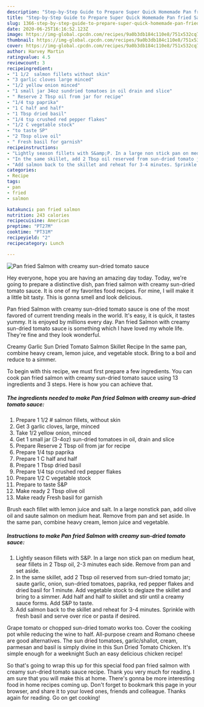 ```yaml
---
description: "Step-by-Step Guide to Prepare Super Quick Homemade Pan fried Salmon with creamy sun-dried tomato sauce"
title: "Step-by-Step Guide to Prepare Super Quick Homemade Pan fried Salmon with creamy sun-dried tomato sauce"
slug: 1366-step-by-step-guide-to-prepare-super-quick-homemade-pan-fried-salmon-with-creamy-sun-dried-tomato-sauce
date: 2020-06-25T16:16:52.123Z
image: https://img-global.cpcdn.com/recipes/9a0b3db184c110e8/751x532cq70/pan-fried-salmon-with-creamy-sun-dried-tomato-sauce-recipe-main-photo.jpg
thumbnail: https://img-global.cpcdn.com/recipes/9a0b3db184c110e8/751x532cq70/pan-fried-salmon-with-creamy-sun-dried-tomato-sauce-recipe-main-photo.jpg
cover: https://img-global.cpcdn.com/recipes/9a0b3db184c110e8/751x532cq70/pan-fried-salmon-with-creamy-sun-dried-tomato-sauce-recipe-main-photo.jpg
author: Harvey Martin
ratingvalue: 4.5
reviewcount: 3
recipeingredient:
- "1 1/2  salmon fillets without skin"
- "3 garlic cloves large minced"
- "1/2 yellow onion minced"
- "1 small jar 34oz sundried tomatoes in oil drain and slice"
- " Reserve 2 Tbsp oil from jar for recipe"
- "1/4 tsp paprika"
- "1 C half and half"
- "1 Tbsp dried basil"
- "1/4 tsp crushed red pepper flakes"
- "1/2 C vegetable stock"
- "to taste SP"
- "2 Tbsp olive oil"
- " Fresh basil for garnish"
recipeinstructions:
- "Lightly season fillets with S&amp;P. In a large non stick pan on medium heat, sear fillets in 2 Tbsp oil, 2-3 minutes each side. Remove from pan and set aside."
- "In the same skillet, add 2 Tbsp oil reserved from sun-dried tomato jar; saute garlic, onion, sun-dried tomatoes, paprika, red pepper flakes and dried basil for 1 minute. Add vegetable stock to deglaze the skillet and bring to a simmer. Add half and half to skillet and stir until a creamy sauce forms. Add S&amp;P to taste."
- "Add salmon back to the skillet and reheat for 3-4 minutes. Sprinkle with fresh basil and serve over rice or pasta if desired."
categories:
- Recipe
tags:
- pan
- fried
- salmon

katakunci: pan fried salmon 
nutrition: 243 calories
recipecuisine: American
preptime: "PT27M"
cooktime: "PT31M"
recipeyield: "2"
recipecategory: Lunch

---
```



![Pan fried Salmon with creamy sun-dried tomato sauce](https://img-global.cpcdn.com/recipes/9a0b3db184c110e8/751x532cq70/pan-fried-salmon-with-creamy-sun-dried-tomato-sauce-recipe-main-photo.jpg)

Hey everyone, hope you are having an amazing day today. Today, we're going to prepare a distinctive dish, pan fried salmon with creamy sun-dried tomato sauce. It is one of my favorites food recipes. For mine, I will make it a little bit tasty. This is gonna smell and look delicious.

Pan fried Salmon with creamy sun-dried tomato sauce is one of the most favored of current trending meals in the world. It's easy, it is quick, it tastes yummy. It is enjoyed by millions every day. Pan fried Salmon with creamy sun-dried tomato sauce is something which I have loved my whole life. They're fine and they look wonderful.

Creamy Garlic Sun Dried Tomato Salmon Skillet Recipe In the same pan, combine heavy cream, lemon juice, and vegetable stock. Bring to a boil and reduce to a simmer.


To begin with this recipe, we must first prepare a few ingredients. You can cook pan fried salmon with creamy sun-dried tomato sauce using 13 ingredients and 3 steps. Here is how you can achieve that.

<!--inarticleads1-->

##### The ingredients needed to make Pan fried Salmon with creamy sun-dried tomato sauce:

1. Prepare 1 1/2 # salmon fillets, without skin
1. Get 3 garlic cloves, large, minced
1. Take 1/2 yellow onion, minced
1. Get 1 small jar (3-4oz) sun-dried tomatoes in oil, drain and slice
1. Prepare  Reserve 2 Tbsp oil from jar for recipe
1. Prepare 1/4 tsp paprika
1. Prepare 1 C half and half
1. Prepare 1 Tbsp dried basil
1. Prepare 1/4 tsp crushed red pepper flakes
1. Prepare 1/2 C vegetable stock
1. Prepare to taste S&amp;P
1. Make ready 2 Tbsp olive oil
1. Make ready  Fresh basil for garnish


Brush each fillet with lemon juice and salt. In a large nonstick pan, add olive oil and saute salmon on medium heat. Remove from pan and set aside. In the same pan, combine heavy cream, lemon juice and vegetable. 

<!--inarticleads2-->

##### Instructions to make Pan fried Salmon with creamy sun-dried tomato sauce:

1. Lightly season fillets with S&amp;P. In a large non stick pan on medium heat, sear fillets in 2 Tbsp oil, 2-3 minutes each side. Remove from pan and set aside.
1. In the same skillet, add 2 Tbsp oil reserved from sun-dried tomato jar; saute garlic, onion, sun-dried tomatoes, paprika, red pepper flakes and dried basil for 1 minute. Add vegetable stock to deglaze the skillet and bring to a simmer. Add half and half to skillet and stir until a creamy sauce forms. Add S&amp;P to taste.
1. Add salmon back to the skillet and reheat for 3-4 minutes. Sprinkle with fresh basil and serve over rice or pasta if desired.


Grape tomato or chopped sun-dried tomato works too. Cover the cooking pot while reducing the wine to half. All-purpose cream and Romano cheese are good alternatives. The sun dried tomatoes, garlic/shallot, cream, parmesan and basil is simply divine in this Sun Dried Tomato Chicken. It&#39;s simple enough for a weeknight Such an easy delicious chicken recipe! 

So that's going to wrap this up for this special food pan fried salmon with creamy sun-dried tomato sauce recipe. Thank you very much for reading. I am sure that you will make this at home. There's gonna be more interesting food in home recipes coming up. Don't forget to bookmark this page in your browser, and share it to your loved ones, friends and colleague. Thanks again for reading. Go on get cooking!
